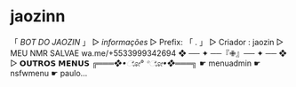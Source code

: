 # jaozinn
「 *BOT DO JAOZIN* 」 ▷ *informações* ▷ Prefix: 「 . 」 ▷ Criador : jaozin ▷ MEU NMR SALVAE wa.me/+5533999342694 ❖ ── ✦ ──『✙』── ✦ ── ❖ ▷ 𝗢𝗨𝗧𝗥𝗢𝗦 𝗠𝗘𝗡𝗨𝗦 *╔═══❖•ೋ° °ೋ•❖═══╗* ☛ menuadmin ☛ nsfwmenu ☛ paulo…
